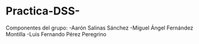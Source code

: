 # Practica-DSS-

Componentes del grupo:
  -Aarón Salinas Sánchez
  -Miguel Ángel Fernández Montilla 
  -Luis Fernando Pérez Peregrino
